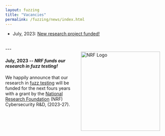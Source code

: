 ```yaml
---
layout: fuzzing
title: "Vacancies"
permalink: /fuzzing/news/index.html
---
```


* July, 2023: <a href="#july-2023">New research project funded!</a>

<br>


<div id='july-2023'/>
---
<br>

<img src="{{ 'images/nrf_logo.png' | relative_url }}" width="250" alt="NRF Logo" style="float:right; margin: 0px 15px 15px 15px;" />

#### July, 2023 -- *NRF funds our research in fuzz testing!*

We happily announce that our research in [fuzz testing](/fuzzing) will be funded for the next fours years with a grant by the [National Research Foundation](https://www.nrf.gov.sg) (NRF) Cybersecurity R&D, (2023-27).

<br>



